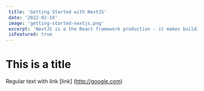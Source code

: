 ```yaml
---
 title: 'Getting Started with NextJS'
 date: '2022-02-18'
 image: 'getting-started-nextjs.png'
 excerpt: 'NextJS is a the React framework production - it makes building fullstack React apps and sites a breeze and ships with built-in SSR.'
 isFeatured: true
---
```


# This is a title

Regular text with link [link] (http://google.com)